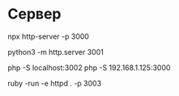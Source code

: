# Сервер
npx http-server -p 3000

python3 -m http.server 3001

php -S localhost:3002
php -S 192.168.1.125:3000

ruby -run -e httpd . -p 3003